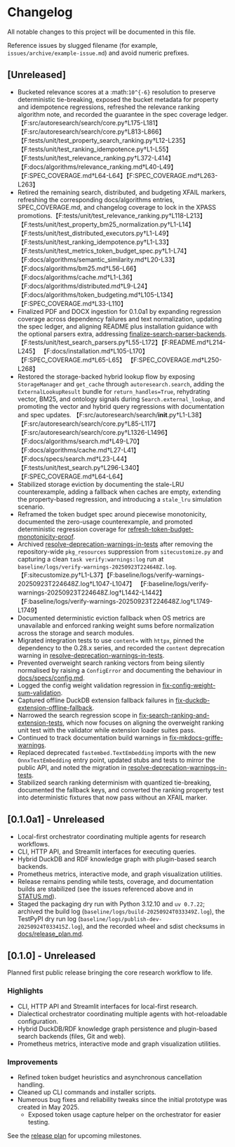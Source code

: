 # Changelog

All notable changes to this project will be documented in this file.

Reference issues by slugged filename (for example,
`issues/archive/example-issue.md`) and avoid numeric prefixes.

## [Unreleased]
- Bucketed relevance scores at a :math:`10^{-6}` resolution to preserve
  deterministic tie-breaking, exposed the bucket metadata for property and
  idempotence regressions, refreshed the relevance ranking algorithm note, and
  recorded the guarantee in the spec coverage ledger.【F:src/autoresearch/search/core.py†L175-L181】【F:src/autoresearch/search/core.py†L813-L866】【F:tests/unit/test_property_search_ranking.py†L12-L235】【F:tests/unit/test_ranking_idempotence.py†L1-L55】【F:tests/unit/test_relevance_ranking.py†L372-L414】【F:docs/algorithms/relevance_ranking.md†L40-L49】【F:SPEC_COVERAGE.md†L64-L64】【F:SPEC_COVERAGE.md†L263-L263】
- Retired the remaining search, distributed, and budgeting XFAIL markers,
  refreshing the corresponding docs/algorithms entries, SPEC_COVERAGE.md, and
  changelog coverage to lock in the XPASS promotions.【F:tests/unit/test_relevance_ranking.py†L118-L213】【F:tests/unit/test_property_bm25_normalization.py†L1-L14】【F:tests/unit/test_distributed_executors.py†L1-L49】【F:tests/unit/test_ranking_idempotence.py†L1-L33】【F:tests/unit/test_metrics_token_budget_spec.py†L1-L74】【F:docs/algorithms/semantic_similarity.md†L20-L33】【F:docs/algorithms/bm25.md†L56-L66】【F:docs/algorithms/cache.md†L1-L36】【F:docs/algorithms/distributed.md†L9-L24】【F:docs/algorithms/token_budgeting.md†L105-L134】【F:SPEC_COVERAGE.md†L33-L110】
- Finalized PDF and DOCX ingestion for 0.1.0a1 by expanding regression
  coverage across dependency failures and text normalization, updating the
  spec ledger, and aligning README plus installation guidance with the
  optional parsers extra, addressing
  [finalize-search-parser-backends](issues/finalize-search-parser-backends.md).
  【F:tests/unit/test_search_parsers.py†L55-L172】【F:README.md†L214-L245】
  【F:docs/installation.md†L105-L170】【F:SPEC_COVERAGE.md†L65-L65】
  【F:SPEC_COVERAGE.md†L250-L268】
- Restored the storage-backed hybrid lookup flow by exposing
  `StorageManager` and `get_cache` through `autoresearch.search`, adding
  the `ExternalLookupResult` bundle for `return_handles=True`,
  rehydrating vector, BM25, and ontology signals during
  `Search.external_lookup`, and promoting the vector and hybrid query
  regressions with documentation and spec updates.
  【F:src/autoresearch/search/__init__.py†L1-L38】【F:src/autoresearch/search/core.py†L85-L117】
  【F:src/autoresearch/search/core.py†L1326-L1496】【F:docs/algorithms/search.md†L49-L70】
  【F:docs/algorithms/cache.md†L27-L41】【F:docs/specs/search.md†L23-L44】
  【F:tests/unit/test_search.py†L296-L340】【F:SPEC_COVERAGE.md†L64-L64】
- Stabilized storage eviction by documenting the stale-LRU counterexample,
  adding a fallback when caches are empty, extending the property-based
  regression, and introducing a `stale_lru` simulation scenario.
- Reframed the token budget spec around piecewise monotonicity,
  documented the zero-usage counterexample, and promoted deterministic
  regression coverage for
  [refresh-token-budget-monotonicity-proof](issues/refresh-token-budget-monotonicity-proof.md).
- Archived [resolve-deprecation-warnings-in-tests](issues/archive/resolve-deprecation-warnings-in-tests.md)
  after removing the repository-wide `pkg_resources` suppression from
  `sitecustomize.py` and capturing a clean `task verify:warnings:log` run at
  `baseline/logs/verify-warnings-20250923T224648Z.log`.
  【F:sitecustomize.py†L1-L37】【F:baseline/logs/verify-warnings-20250923T224648Z.log†L1047-L1047】
  【F:baseline/logs/verify-warnings-20250923T224648Z.log†L1442-L1442】
  【F:baseline/logs/verify-warnings-20250923T224648Z.log†L1749-L1749】
- Documented deterministic eviction fallback when OS metrics are unavailable
  and enforced ranking weight sums before normalization across the storage and
  search modules.
- Migrated integration tests to use `content=` with `httpx`, pinned the
  dependency to the 0.28.x series, and recorded the `content` deprecation
  warning in
  [resolve-deprecation-warnings-in-tests](issues/archive/resolve-deprecation-warnings-in-tests.md).
- Prevented overweight search ranking vectors from being silently normalised by
  raising a `ConfigError` and documenting the behaviour in
  [docs/specs/config.md](docs/specs/config.md).
- Logged the config weight validation regression in
  [fix-config-weight-sum-validation](
    issues/archive/fix-config-weight-sum-validation.md).
- Captured offline DuckDB extension fallback failures in
  [fix-duckdb-extension-offline-fallback](
    issues/archive/fix-duckdb-extension-offline-fallback.md).
- Narrowed the search regression scope in
  [fix-search-ranking-and-extension-tests](
    issues/archive/fix-search-ranking-and-extension-tests.md), which now focuses on
  aligning the overweight ranking unit test with the validator while extension
  loader suites pass.
- Continued to track documentation build warnings in
  [fix-mkdocs-griffe-warnings](issues/archive/fix-mkdocs-griffe-warnings.md).
- Replaced deprecated `fastembed.TextEmbedding` imports with the new
  `OnnxTextEmbedding` entry point, updated stubs and tests to mirror the public
  API, and noted the migration in
  [resolve-deprecation-warnings-in-tests](
    issues/archive/resolve-deprecation-warnings-in-tests.md).
- Stabilized search ranking determinism with quantized tie-breaking,
  documented the fallback keys, and converted the ranking property test into
  deterministic fixtures that now pass without an XFAIL marker.

## [0.1.0a1] - Unreleased
- Local-first orchestrator coordinating multiple agents for research
  workflows.
- CLI, HTTP API, and Streamlit interfaces for executing queries.
- Hybrid DuckDB and RDF knowledge graph with plugin-based search backends.
- Prometheus metrics, interactive mode, and graph visualization utilities.
- Release remains pending while tests, coverage, and documentation builds are
  stabilized (see the issues referenced above and in [STATUS.md](STATUS.md)).
- Staged the packaging dry run with Python 3.12.10 and `uv 0.7.22`; archived the
  build log (`baseline/logs/build-20250924T033349Z.log`), the TestPyPI dry run
  log (`baseline/logs/publish-dev-20250924T033415Z.log`), and the recorded
  wheel and sdist checksums in [docs/release_plan.md](docs/release_plan.md).

[add-test-coverage]: issues/archive/add-test-coverage-for-optional-components.md
[streamline-extras]: issues/archive/streamline-task-verify-extras.md

## [0.1.0] - Unreleased
Planned first public release bringing the core research workflow to life.

### Highlights
- CLI, HTTP API and Streamlit interfaces for local-first research.
- Dialectical orchestrator coordinating multiple agents with hot-reloadable
  configuration.
- Hybrid DuckDB/RDF knowledge graph persistence and plugin-based search backends
  (files, Git and web).
- Prometheus metrics, interactive mode and graph visualization utilities.

### Improvements
- Refined token budget heuristics and asynchronous cancellation handling.
- Cleaned up CLI commands and installer scripts.
- Numerous bug fixes and reliability tweaks since the initial prototype was
  created in May 2025.
  - Exposed token usage capture helper on the orchestrator for easier testing.

See the [release plan](docs/release_plan.md) for upcoming milestones.


